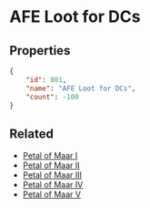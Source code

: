 # AFE Loot for DCs

<no description available>

## Properties

```json
{
    "id": 801,
    "name": "AFE Loot for DCs",
    "count": -100
}
```

## Related

- [Petal of Maar I](../items/21858-petal-of-maar-i.md)
- [Petal of Maar II](../items/21857-petal-of-maar-ii.md)
- [Petal of Maar III](../items/21856-petal-of-maar-iii.md)
- [Petal of Maar IV](../items/21855-petal-of-maar-iv.md)
- [Petal of Maar V](../items/21854-petal-of-maar-v.md)

